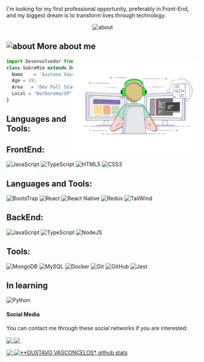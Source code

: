 I'm looking for my first professional opportunity, preferably in Front-End, and my biggest dream is to transform lives through technology.</strong>

<div align="center">
 
<img width="300" weigth="250" alt="about" src="https://giffiles.alphacoders.com/215/215373.gif">

 </div>

## <img width="45" alt="about" src="https://raw.github.com/elizarov/elizarov/master/about.png"> More about me

<img align="right" width="330" src="https://raw.githubusercontent.com/devSouvik/devSouvik/master/gif3.gif" />

```js
import Desenvolvedor from 'Gustavo';
class SobreMim extends Desenvolvedor {
  Name    = 'Gustavo Vasconcelos Salomão';
  Age = 19;
  Area   = 'Dev Full Stack Student From TRYBE';
  Local = 'Borborema/SP';
}
```

## **Languages and Tools:**  

## **FrontEnd:**
![JavaScript](https://img.shields.io/badge/javascript-%23323330.svg?style=for-the-badge&logo=javascript&logoColor=%23F7DF1E)
![TypeScript](https://img.shields.io/badge/typescript-%23007ACC.svg?style=for-the-badge&logo=typescript&logoColor=white)
![HTML5](https://img.shields.io/badge/html5-%23E34F26.svg?style=for-the-badge&logo=html5&logoColor=white)
![CSS3](https://img.shields.io/badge/css3-%231572B6.svg?style=for-the-badge&logo=css3&logoColor=white)

## **Languages and Tools:**  
![BootsTrap](https://img.shields.io/badge/Bootstrap-563D7C?style=for-the-badge&logo=bootstrap&logoColor=white)
![React](https://img.shields.io/badge/react-%2320232a.svg?style=for-the-badge&logo=react&logoColor=%2361DAFB)
![React Native](https://img.shields.io/badge/react_native-%2320232a.svg?style=for-the-badge&logo=react&logoColor=%2361DAFB)
![Redux](https://img.shields.io/badge/Redux-593D88?style=for-the-badge&logo=redux&logoColor=white)
![TailWind](https://img.shields.io/badge/Tailwind_CSS-38B2AC?style=for-the-badge&logo=tailwind-css&logoColor=white)

## **BackEnd:**

![JavaScript](https://img.shields.io/badge/javascript-%23323330.svg?style=for-the-badge&logo=javascript&logoColor=%23F7DF1E)
![TypeScript](https://img.shields.io/badge/typescript-%23007ACC.svg?style=for-the-badge&logo=typescript&logoColor=white)
![NodeJS](https://img.shields.io/badge/node.js-6DA55F?style=for-the-badge&logo=node.js&logoColor=white)


## **Tools:**

![MongoDB](https://camo.githubusercontent.com/72e92f69f36703548704a9eeda2a9889c2756b5e08f01a9aec6e658c148d014e/68747470733a2f2f696d672e736869656c64732e696f2f62616467652f4d6f6e676f44422d3445413934423f7374796c653d666f722d7468652d6261646765266c6f676f3d6d6f6e676f6462266c6f676f436f6c6f723d7768697465)
![MySQL](https://img.shields.io/badge/mysql-%2300f.svg?style=for-the-badge&logo=mysql&logoColor=white)
![Docker](https://img.shields.io/badge/docker-%230db7ed.svg?style=for-the-badge&logo=docker&logoColor=white)
![Git](https://img.shields.io/badge/git-%23F05033.svg?style=for-the-badge&logo=git&logoColor=white)
![GitHub](https://img.shields.io/badge/github-%23121011.svg?style=for-the-badge&logo=github&logoColor=white)
![Jest](https://img.shields.io/badge/Jest-323330?style=for-the-badge&logo=Jest&logoColor=white)

## **In learning**

![Python](https://img.shields.io/badge/-Python-333333?style=flat&logo=python)

#### Social Media

You can contact me through these social networks if you are interested: </strong>

<p align="left">
<a href="https://www.instagram.com/vasconcelosgu/">
    <img
      align="center"
      src="https://img.shields.io/badge/Instagram-%23E4405F.svg?style=for-the-badge&logo=Instagram&logoColor=white"
      target="_blank"
    />
  </a>
  
  <a href="https://www.linkedin.com/in/vasconcelos-gu/">
    <img
         align="center"
         src="https://img.shields.io/badge/linkedin-%230077B5.svg?style=for-the-badge&logo=linkedin&logoColor=white"
         target="_blank"
         />
  </a>
  </p>
<a href="https://github.com/vasconcelosguu">
  <img align="center" src="https://github-readme-stats.vercel.app/api/top-langs/?username=vasconcelosguu&langs_count=7&theme=dracula&hide_langs_below=1" />
</a>

<a href="https://github.com/vasconcelosguu">
 <img align="center" src="https://github-readme-stats.vercel.app/api?username=vasconcelosguu&show_icons=true&theme=dracula&line_height=33" alt="**GUSTAVO VASCONCELOS* github stats"/>
</a>

